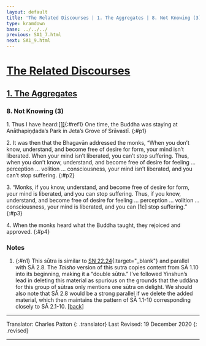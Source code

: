 ```yaml
---
layout: default
title: 'The Related Discourses | 1. The Aggregates | 8. Not Knowing (3)'
type: kramdown
base: ../../../
previous: SA1_7.html
next: SA1_9.html
---
```


# [The Related Discourses](../index.html)
## [1. The Aggregates](index.html)
### 8. Not Knowing (3)

1\. Thus I have heard:[\[1\]](#n1){:#ref1} One time, the Buddha was staying at Anāthapiṇḍada’s Park in Jeta’s Grove of Śrāvastī.
{:#p1}

2\. It was then that the Bhagavān addressed the monks, “When you don’t know, understand, and become free of desire for form, your mind isn’t liberated. When your mind isn’t liberated, you can’t stop suffering. Thus, when you don’t know, understand, and become free of desire for feeling … perception … volition … consciousness, your mind isn’t liberated, and you can’t stop suffering.
{:#p2}

3\. “Monks, if you know, understand, and become free of desire for form, your mind is liberated, and you can stop suffering. Thus, if you know, understand, and become free of desire for feeling … perception … volition … consciousness, your mind is liberated, and you can [1c] stop suffering.”
{:#p3}

4\. When the monks heard what the Buddha taught, they rejoiced and approved.
{:#p4}

### Notes
1. {:#n1} This sūtra is similar to [SN 22.24](https://suttacentral.net/sn22.24){:target="_blank"} and parallel with SĀ 2.8. The *Taisho* version of this sutra copies content from SĀ 1.10 into its beginning, making it a “double sūtra.” I’ve followed Yinshun’s lead in deleting this material as spurious on the grounds that the uddāna for this group of sūtras only mentions one sūtra on delight. We should also note that SĀ 2.8 would be a strong parallel if we delete the added material, which then maintains the pattern of SĀ 1.1-10 corresponding closely to SĀ 2.1-10. [\[back\]](#ref1)

---

Translator: Charles Patton
{: .translator}
Last Revised: 19 December 2020
{: .revised}

---